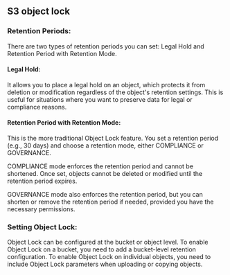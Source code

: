 ## S3 object lock 

### Retention Periods:

There are two types of retention periods you can set: Legal Hold and Retention Period with Retention Mode.

#### Legal Hold: 
It allows you to place a legal hold on an object, which protects it from deletion or modification regardless of the object's retention settings. This is useful for situations where you want to preserve data for legal or compliance reasons.

#### Retention Period with Retention Mode: 
This is the more traditional Object Lock feature. You set a retention period (e.g., 30 days) and choose a retention mode, either COMPLIANCE or GOVERNANCE.

COMPLIANCE mode enforces the retention period and cannot be shortened. Once set, objects cannot be deleted or modified until the retention period expires.

GOVERNANCE mode also enforces the retention period, but you can shorten or remove the retention period if needed, provided you have the necessary permissions.

### Setting Object Lock:

Object Lock can be configured at the bucket or object level. To enable Object Lock on a bucket, you need to add a bucket-level retention configuration. To enable Object Lock on individual objects, you need to include Object Lock parameters when uploading or copying objects.
